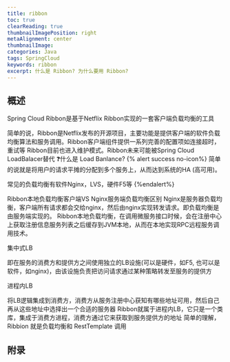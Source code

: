 ```yaml
---
title: ribbon
toc: true
clearReading: true
thumbnailImagePosition: right
metaAlignment: center
thumbnailImage:
categories: Java
tags: SpringCloud
keywords: ribbon
excerpt: 什么是 Ribbon? 为什么要用 Ribbon?
---
```

## 概述
Spring Cloud Ribbon是基于Netflix Ribbon实现的一套客户端负载均衡的工具

简单的说，Ribbon是Netflix发布的开源项目，主要功能是提供客户端的软件负载均衡算法和服务调用。Ribbon客户端组件提供一系列完善的配置项如连接超时，重试等
Ribbon目前也进入维护模式。Ribbon未来可能被Spring Cloud LoadBalacer替代
:question:什么是 Load Banlance?
{% alert success no-icon%}
简单的说就是将用户的请求平摊的分配到多个服务上，从而达到系统的HA (高可用)。

常见的负载均衡有软件Nginx，LVS，硬件F5等
{%endalert%}

Ribbon本地负载均衡客户端VS Nginx服务端负载均衡区别
Nginx是服务器负载均衡，客户端所有请求都会交给nginx，然后由nginx实现转发请求。即负载均衡是由服务端实现的。
Ribbon本地负载均衡，在调用微服务接口时候，会在注册中心上获取注册信息服务列表之后缓存到JVM本地，从而在本地实现RPC远程服务调用技术。

集中式LB

即在服务的消费方和提供方之间使用独立的LB设施(可以是硬件，如F5, 也可以是软件，如nginx)，由该设施负责把访问请求通过某种策略转发至服务的提供方

进程内LB

将LB逻辑集成到消费方，消费方从服务注册中心获知有哪些地址可用，然后自己再从这些地址中选择出一个合适的服务器
Ribbon就属于进程内LB，它只是一个类库，集成于消费方进程，消费方通过它来获取到服务提供方的地址
简单的理解， Ribbion 就是负载均衡和 RestTemplate 调用

## 附录